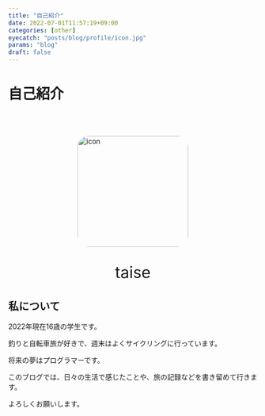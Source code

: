 ```yaml
---
title: "自己紹介"
date: 2022-07-01T11:57:19+09:00
categories: [other]
eyecatch: "posts/blog/profile/icon.jpg"
params: "blog"
draft: false
---
```


# 自己紹介  
<br><br>

<img id="profile_icon" src="../icon.jpg" alt="icon" style="width: 14rem; height: 14rem; border-radius: 10%; object-fit: cover;">
<p id="profile_name">taise</p>

<style>
    #profile_icon {
        display: block;
        margin: auto;
    }
    #profile_name {
        text-align: center;
        font-size: 2rem;
    }
    @media screen and (min-width: 1024px) {
        #profile_icon, #profile_name {
            display: none;
        }
    }
</style>

## 私について


2022年現在16歳の学生です。      

釣りと自転車旅が好きで、週末はよくサイクリングに行っています。  

将来の夢はプログラマーです。  

このブログでは、日々の生活で感じたことや、旅の記録などを書き留めて行きます。  

よろしくお願いします。


